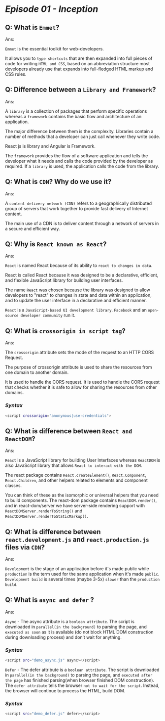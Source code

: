 # _Episode 01 - Inception_

## Q: What is `Emmet`?

Ans:

`Emmet` is the essential toolkit for web-developers.

It allows you to `type shortcuts` that are then expanded into full pieces of code for writing `HTML and CSS`, based on an abbreviation structure most developers already use that expands into full-fledged HTML markup and CSS rules.

## Q: Difference between a `Library and Framework`?

Ans:

A `library` is a collection of packages that perform specific operations whereas a `framework` contains the basic flow and architecture of an application.

The major difference between them is the complexity. Libraries contain a number of methods that a developer can just call whenever they write code.

React js is library and Angular is Framework.

The `framework` provides the flow of a software application and tells the developer what it needs and calls the code provided by the developer as required. If a `library` is used, the application calls the code from the library.

## Q: What is `CDN`? Why do we use it?

Ans:

A `content delivery network (CDN)` refers to a geographically distributed group of servers that work together to provide fast delivery of Internet content.

The main use of a CDN is to deliver content through a network of servers in a secure and efficient way.

## Q: Why is `React known as React`?

Ans:

`React` is named React because of its ability to `react to changes in data`.

React is called React because it was designed to be a declarative, efficient, and flexible JavaScript library for building user interfaces.

The name `React` was chosen because the library was designed to allow developers to "react" to changes in state and data within an application, and to update the user interface in a declarative and efficient manner.

`React` is a `JavaScript-based UI development library`. `Facebook` and an `open-source developer community` run it.

## Q: What is `crossorigin in script tag`?

Ans:

The `crossorigin` attribute sets the mode of the request to an HTTP CORS Request.

The purpose of crossorigin attribute is used to share the resources from one domain to another domain.

It is used to handle the CORS request. It is used to handle the CORS request that checks whether it is safe to allow for sharing the resources from other domains.

### _Syntax_

```sh
<script crossorigin="anonymous|use-credentials">
```

## Q: What is difference between `React and ReactDOM`?

Ans:

`React` is a JavaScript library for building User Interfaces whereas `ReactDOM` is also JavaScript library that allows `React to interact with the DOM`.

The react package contains `React.createElement()`, `React.Component`, `React.Children`, and other helpers related to elements and component classes.

You can think of these as the isomorphic or universal helpers that you need to build components. The react-dom package contains `ReactDOM.render()`, and in react-dom/server we have server-side rendering support with `ReactDOMServer.renderToString()` and `ReactDOMServer.renderToStaticMarkup()`.

## Q: What is difference between `react.development.js` and `react.production.js` files via `CDN`?

Ans:

`Development` is the stage of an application before it's made public while `production` is the term used for the same application when it's made `public`.
`Development build` is several times (maybe 3-5x) `slower` than the `production build`.

## Q: What is `async and defer` ?

Ans:

`Async` - The async attribute is a `boolean attribute`. The script is downloaded in `parallel(in the background)` to parsing the page, and `executed as soon` as it is available (do not block HTML DOM construction during downloading process) and don’t wait for anything.

### _Syntax_

```sh
<script src="demo_async.js" async></script>
```

`Defer` - The defer attribute is a `boolean attribute`. The script is downloaded in `parallel(in the background)` to parsing the page, and `executed after the page` has finished parsing(when browser finished DOM construction). The `defer attribute` tells the browser `not to wait for the script`. Instead, the browser will continue to process the HTML, build DOM.

### _Syntax_

```sh
<script src="demo_defer.js" defer></script>
```
